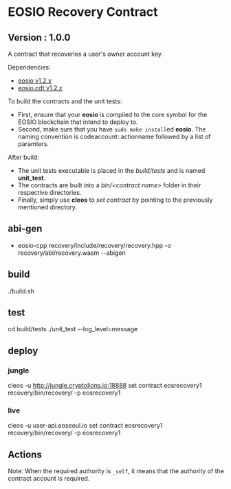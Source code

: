 # EOSIO Recovery Contract
## Version : 1.0.0

A contract that recoveries a user's owner account key.

Dependencies:
* [eosio v1.2.x](https://github.com/eosio/eos)
* [eosio.cdt v1.2.x](https://github.com/eosio/eosio.cdt)

To build the contracts and the unit tests:
* First, ensure that your __eosio__ is compiled to the core symbol for the EOSIO blockchain that intend to deploy to.
* Second, make sure that you have ```sudo make install```ed __eosio__.
The naming convention is codeaccount::actionname followed by a list of paramters.

After build:
* The unit tests executable is placed in the _build/tests_ and is named __unit_test__.
* The contracts are built into a _bin/\<contract name\>_ folder in their respective directories.
* Finally, simply use __cleos__ to _set contract_ by pointing to the previously mentioned directory.

## abi-gen
* eosio-cpp recovery/include/recovery/recovery.hpp -o recovery/abi/recovery.wasm --abigen

## build
./build.sh

## test
cd build/tests
./unit_test --log_level=message

## deploy
### jungle
cleos -u http://jungle.cryptolions.io:18888 set contract eosrecovery1 recovery/bin/recovery/ -p eosrecovery1

### live
cleos -u user-api.eoseoul.io set contract eosrecovery1 recovery/bin/recovery/ -p eosrecovery1

## Actions
Note: When the required authority is `_self`, it means that the authority of the contract account is required.

